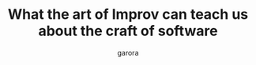 ---
author: garora
title: "What the art of Improv can teach us about the craft of software"
layout: default_post
summary: Improv is one of my favourite pastimes. In this post I explore some of the most fundamental rules of Improv and what they can teach about writing good code.
img: i-rest.jpg # Add image post (optional)
fig-caption: # Add figcaption (optional)
tags: [Holidays, Hawaii]
external_url: https://blog.scottlogic.com/2020/01/08/What-Improv-can-teach-us-about-good-code-design.html
external_site: SCOTT_LOGIC_BLOG
---
